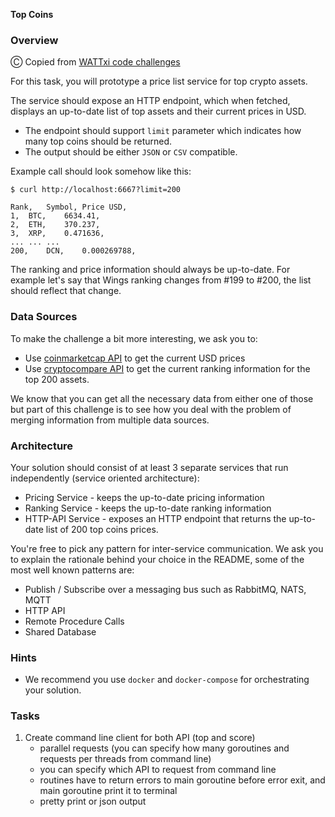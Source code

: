 **Top Coins**

### Overview

Ⓒ  Copied from [WATTxi code challenges](https://github.com/WATTx/code-challenges/blob/master/software-engineer-challenge-top-coins.md)

For this task, you will prototype a price list service for top crypto assets.

The service should expose an HTTP endpoint, which when fetched, displays an up-to-date list of top assets and their current prices in USD.
* The endpoint should support `limit` parameter which indicates how many top coins should be returned.
* The output should be either `JSON` or `CSV` compatible.

Example call should look somehow like this:

```
$ curl http://localhost:6667?limit=200

Rank,	Symbol,	Price USD,
1,	BTC,	6634.41,
2,	ETH,	370.237,
3,	XRP,	0.471636,
...	...	...
200,	DCN,	0.000269788,
```

The ranking and price information should always be up-to-date. For example let's say that Wings ranking changes from #199 to #200, the list should reflect that change.

### Data Sources

To make the challenge a bit more interesting, we ask you to:

* Use [coinmarketcap API](https://coinmarketcap.com/api/) to get the current USD prices
* Use [cryptocompare API](https://www.cryptocompare.com/api#-api-data-coinlist-) to get the current ranking information for the top 200 assets.

We know that you can get all the necessary data from either one of those but part of this challenge is to see how you deal with the problem of merging information from multiple data sources.

### Architecture

Your solution should consist of at least 3 separate services that run independently (service oriented architecture):

* Pricing Service - keeps the up-to-date pricing information
* Ranking Service - keeps the up-to-date ranking information
* HTTP-API Service - exposes an HTTP endpoint that returns the up-to-date list of 200 top coins prices.

You're free to pick any pattern for inter-service communication. We ask you to explain the rationale behind your choice in the README, some of the most well known patterns are:

* Publish / Subscribe over a messaging bus such as RabbitMQ, NATS, MQTT
* HTTP API
* Remote Procedure Calls
* Shared Database

### Hints

- We recommend you use `docker` and `docker-compose` for orchestrating your solution.


### Tasks 

1. Create command line client for both API (top and score)
    * parallel requests (you can specify how many goroutines and requests per threads from command line)
    * you can specify which API to request from command line
    * routines have to return errors to main goroutine before error exit, and main goroutine print it to terminal
    * pretty print or json output
